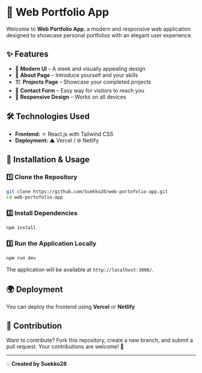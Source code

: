 # 🚀 Web Portfolio App

Welcome to **Web Portfolio App**, a modern and responsive web application designed to showcase personal portfolios with an elegant user experience.

## ✨ Features
- 🎨 **Modern UI** – A sleek and visually appealing design
- 📖 **About Page** – Introduce yourself and your skills
- 🏗️ **Projects Page** – Showcase your completed projects
- 📩 **Contact Form** – Easy way for visitors to reach you
- 📱 **Responsive Design** – Works on all devices

## 🛠️ Technologies Used
- **Frontend:** ⚛️ React.js with Tailwind CSS
- **Deployment:** ▲ Vercel / 🌐 Netlify

## 🚀 Installation & Usage
### 1️⃣ Clone the Repository
```sh
git clone https://github.com/Suekko28/web-portofolio-app.git
cd web-portofolio-app
```

### 2️⃣ Install Dependencies
```sh
npm install
```

### 3️⃣ Run the Application Locally
```sh
npm run dev
```

The application will be available at `http://localhost:3000/`.



## 🌍 Deployment
You can deploy the frontend using **Vercel** or **Netlify**

## 🤝 Contribution
Want to contribute? Fork this repository, create a new branch, and submit a pull request. Your contributions are welcome! 🎉

---
💡 **Created by Suekko28**

